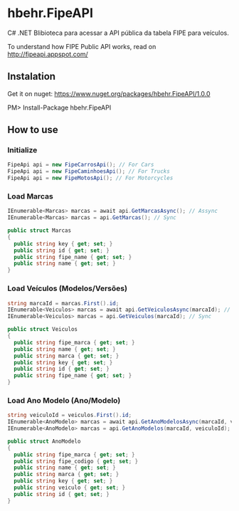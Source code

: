 # hbehr.FipeAPI
C# .NET Blibioteca para acessar a API pública da tabela FIPE para veículos.

To understand how FIPE Public API works, read on http://fipeapi.appspot.com/

## Instalation
Get it on nuget: https://www.nuget.org/packages/hbehr.FipeAPI/1.0.0

  PM> Install-Package hbehr.FipeAPI

## How to use

### Initialize
```C#
FipeApi api = new FipeCarrosApi(); // For Cars
FipeApi api = new FipeCaminhoesApi(); // For Trucks
FipeApi api = new FipeMotosApi(); // For Motorcycles
```

### Load Marcas
```C#
IEnumerable<Marcas> marcas = await api.GetMarcasAsync(); // Assync
IEnumerable<Marcas> marcas = api.GetMarcas(); // Sync

public struct Marcas
{
  public string key { get; set; }
  public string id { get; set; }
  public string fipe_name { get; set; }
  public string name { get; set; }
}
```

### Load Veículos (Modelos/Versões)
```C#
string marcaId = marcas.First().id;
IEnumerable<Veiculos> marcas = await api.GetVeiculosAsync(marcaId); // Assync
IEnumerable<Veiculos> marcas = api.GetVeiculos(marcaId); // Sync

public struct Veiculos
{
  public string fipe_marca { get; set; }
  public string name { get; set; }
  public string marca { get; set; }
  public string key { get; set; }
  public string id { get; set; }
  public string fipe_name { get; set; }
}
```

### Load Ano Modelo (Ano/Modelo)
```C#
string veiculoId = veiculos.First().id;
IEnumerable<AnoModelo> marcas = await api.GetAnoModelosAsync(marcaId, veiculoId); // Assync
IEnumerable<AnoModelo> marcas = api.GetAnoModelos(marcaId, veiculoId); // Sync

public struct AnoModelo
{
  public string fipe_marca { get; set; }
  public string fipe_codigo { get; set; }
  public string name { get; set; }
  public string marca { get; set; }
  public string key { get; set; }
  public string veiculo { get; set; }
  public string id { get; set; }
}
```
